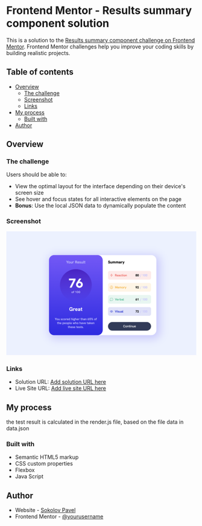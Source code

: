 # Frontend Mentor - Results summary component solution

This is a solution to the [Results summary component challenge on Frontend Mentor](https://www.frontendmentor.io/challenges/results-summary-component-CE_K6s0maV). Frontend Mentor challenges help you improve your coding skills by building realistic projects. 

## Table of contents

- [Overview](#overview)
  - [The challenge](#the-challenge)
  - [Screenshot](#screenshot)
  - [Links](#links)
- [My process](#my-process)
  - [Built with](#built-with)
- [Author](#author)

## Overview

### The challenge

Users should be able to:

- View the optimal layout for the interface depending on their device's screen size
- See hover and focus states for all interactive elements on the page
- **Bonus**: Use the local JSON data to dynamically populate the content

### Screenshot

![](./screenshot.png)

### Links

- Solution URL: [Add solution URL here](https://your-solution-url.com)
- Live Site URL: [Add live site URL here](https://kms4u.github.io/results-summary/)

## My process

the test result is calculated in the render.js file, based on the file data in data.json

### Built with

- Semantic HTML5 markup
- CSS custom properties
- Flexbox
- Java Script

## Author

- Website - [Sokolov Pavel](https://kms4u.github.io/Sokolov_Web)
- Frontend Mentor - [@yourusername](https://www.frontendmentor.io/profile/kms4u)